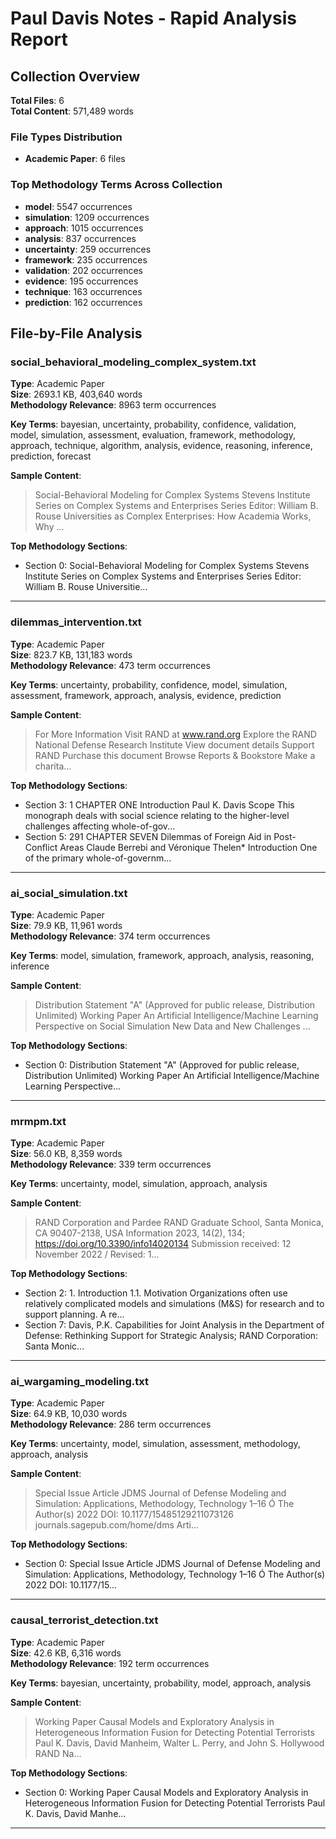# Paul Davis Notes - Rapid Analysis Report

## Collection Overview

**Total Files**: 6  
**Total Content**: 571,489 words

### File Types Distribution
- **Academic Paper**: 6 files

### Top Methodology Terms Across Collection
- **model**: 5547 occurrences
- **simulation**: 1209 occurrences
- **approach**: 1015 occurrences
- **analysis**: 837 occurrences
- **uncertainty**: 259 occurrences
- **framework**: 235 occurrences
- **validation**: 202 occurrences
- **evidence**: 195 occurrences
- **technique**: 163 occurrences
- **prediction**: 162 occurrences

## File-by-File Analysis

### social_behavioral_modeling_complex_system.txt
**Type**: Academic Paper  
**Size**: 2693.1 KB, 403,640 words  
**Methodology Relevance**: 8963 term occurrences  

**Key Terms**: bayesian, uncertainty, probability, confidence, validation, model, simulation, assessment, evaluation, framework, methodology, approach, technique, algorithm, analysis, evidence, reasoning, inference, prediction, forecast

**Sample Content**:
> Social-Behavioral Modeling for Complex Systems
Stevens Institute Series on Complex Systems and
Enterprises
Series Editor: William B. Rouse
Universities as Complex Enterprises: How Academia Works, Why ...

**Top Methodology Sections**:
- Section 0: Social-Behavioral Modeling for Complex Systems
Stevens Institute Series on Complex Systems and
Enterprises
Series Editor: William B. Rouse
Universitie...

---

### dilemmas_intervention.txt
**Type**: Academic Paper  
**Size**: 823.7 KB, 131,183 words  
**Methodology Relevance**: 473 term occurrences  

**Key Terms**: uncertainty, probability, confidence, model, simulation, assessment, framework, approach, analysis, evidence, prediction

**Sample Content**:
> For More Information
Visit RAND at www.rand.org
Explore the RAND National Defense
Research Institute
View document details
Support RAND
Purchase this document
Browse Reports & Bookstore
Make a charita...

**Top Methodology Sections**:
- Section 3: 1
CHAPTER ONE
Introduction
Paul K. Davis
Scope
This monograph deals with social science relating to the higher-level
challenges affecting whole-of-gov...
- Section 5: 291
CHAPTER SEVEN
Dilemmas of Foreign Aid in Post-Conflict Areas
Claude Berrebi and Véronique Thelen*
Introduction
One of the primary whole-of-governm...

---

### ai_social_simulation.txt
**Type**: Academic Paper  
**Size**: 79.9 KB, 11,961 words  
**Methodology Relevance**: 374 term occurrences  

**Key Terms**: model, simulation, framework, approach, analysis, reasoning, inference

**Sample Content**:
> Distribution Statement "A" (Approved for public release, Distribution Unlimited)
Working Paper
An Artificial Intelligence/Machine Learning
Perspective on Social Simulation
New Data and New Challenges
...

**Top Methodology Sections**:
- Section 0: Distribution Statement "A" (Approved for public release, Distribution Unlimited)
Working Paper
An Artificial Intelligence/Machine Learning
Perspective...

---

### mrmpm.txt
**Type**: Academic Paper  
**Size**: 56.0 KB, 8,359 words  
**Methodology Relevance**: 339 term occurrences  

**Key Terms**: uncertainty, model, simulation, approach, analysis

**Sample Content**:
> RAND Corporation and Pardee RAND Graduate School, Santa Monica, CA 90407-2138, USA
Information 2023, 14(2), 134; https://doi.org/10.3390/info14020134
Submission received: 12 November 2022 / Revised: 1...

**Top Methodology Sections**:
- Section 2: 1. Introduction
1.1. Motivation
Organizations often use relatively complicated models and simulations (M&S) for research and to support planning. A re...
- Section 7:     Davis, P.K. Capabilities for Joint Analysis in the Department of Defense: Rethinking Support for Strategic Analysis; RAND Corporation: Santa Monic...

---

### ai_wargaming_modeling.txt
**Type**: Academic Paper  
**Size**: 64.9 KB, 10,030 words  
**Methodology Relevance**: 286 term occurrences  

**Key Terms**: uncertainty, model, simulation, assessment, methodology, approach, analysis

**Sample Content**:
> Special Issue Article
JDMS
Journal of Defense Modeling and
Simulation: Applications,
Methodology, Technology
1–16
Ó The Author(s) 2022
DOI: 10.1177/15485129211073126
journals.sagepub.com/home/dms
Arti...

**Top Methodology Sections**:
- Section 0: Special Issue Article
JDMS
Journal of Defense Modeling and
Simulation: Applications,
Methodology, Technology
1–16
Ó The Author(s) 2022
DOI: 10.1177/15...

---

### causal_terrorist_detection.txt
**Type**: Academic Paper  
**Size**: 42.6 KB, 6,316 words  
**Methodology Relevance**: 192 term occurrences  

**Key Terms**: bayesian, uncertainty, probability, model, approach, analysis

**Sample Content**:
> Working Paper
Causal Models and Exploratory Analysis in
Heterogeneous Information Fusion for
Detecting Potential Terrorists
Paul K. Davis, David Manheim, Walter L. Perry, and John S. Hollywood
RAND Na...

**Top Methodology Sections**:
- Section 0: Working Paper
Causal Models and Exploratory Analysis in
Heterogeneous Information Fusion for
Detecting Potential Terrorists
Paul K. Davis, David Manhe...

---

